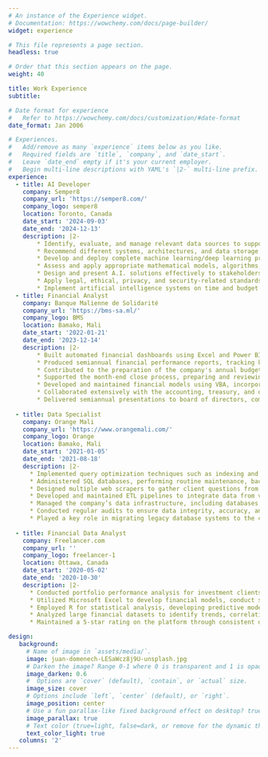```yaml
---
# An instance of the Experience widget.
# Documentation: https://wowchemy.com/docs/page-builder/
widget: experience

# This file represents a page section.
headless: true

# Order that this section appears on the page.
weight: 40

title: Work Experience
subtitle:

# Date format for experience
#   Refer to https://wowchemy.com/docs/customization/#date-format
date_format: Jan 2006

# Experiences.
#   Add/remove as many `experience` items below as you like.
#   Required fields are `title`, `company`, and `date_start`.
#   Leave `date_end` empty if it's your current employer.
#   Begin multi-line descriptions with YAML's `|2-` multi-line prefix.
experience:
  - title: AI Developer
    company: Semper8
    company_url: 'https://semper8.com/'
    company_logo: semper8
    location: Toronto, Canada
    date_start: '2024-09-03'
    date_end: '2024-12-13'
    description: |2-
        * Identify, evaluate, and manage relevant data sources to support data analytics and meet organizational needs.
        * Recommend different systems, architectures, and data storage technologies to support data-driven solutions.
        * Develop and deploy complete machine learning/deep learning production systems for a variety of industry use cases that meet the needs of a specific operational/business process.
        * Assess and apply appropriate mathematical models, algorithms, tools, and frameworks to develop A.I.-enabled, industry-specific solutions.
        * Design and present A.I. solutions effectively to stakeholders with data visualizations.
        * Apply legal, ethical, privacy, and security-related standards and considerations in data science projects in a manner that protects privacy and confidentiality, addresses data bias and transparency, and ensures data integrity.
        * Implement artificial intelligence systems on time and budget using best practices and strategies in design thinking, project management, and lifecycle management.
  - title: Financial Analyst
    company: Banque Malienne de Solidarité
    company_url: 'https://bms-sa.ml/'
    company_logo: BMS
    location: Bamako, Mali
    date_start: '2022-01-21'
    date_end: '2023-12-14'
    description: |2-
        * Built automated financial dashboards using Excel and Power BI, streamlining the reporting process and reducing the time required for report generation. 
        * Produced semiannual financial performance reports, tracking key performance indicators, which helped executives monitor financial health and operational efficiency.
        * Contributed to the preparation of the company's annual budget by using historical financial data, industry trends, and market research to forecast revenues, expenses, and cash flows.
        * Supported the month-end close process, preparing and reviewing journal entries, balance sheet reconciliations, and variance explanations to ensure the integrity of financial statements.
        * Developed and maintained financial models using VBA, incorporating advanced sensitivity analysis techniques such as scenario analysis and Monte Carlo simulations. 
        * Collaborated extensively with the accounting, treasury, and operations teams to ensure accurate financial reporting and alignment with corporate goals.
        * Delivered semiannual presentations to board of directors, communicating insights, and supporting recommendations with clear financial evidence.
        
  - title: Data Specialist
    company: Orange Mali
    company_url: 'https://www.orangemali.com/'
    company_logo: Orange
    location: Bamako, Mali
    date_start: '2021-01-05'
    date_end: '2021-08-18'
    description: |2-
      * Implemented query optimization techniques such as indexing and partitioning, along with correctly defining data types and layouts. This resulted in a reduction in query execution time and improved system responsiveness. 
      * Administered SQL databases, performing routine maintenance, backups, and performance tuning. 
      * Designed multiple web scrapers to gather client questions from Orange Mali websites, Twitter, and Facebook pages, forming a valuable dataset for training and optimizing the company’s retrieval-based chatbot. 
      * Developed and maintained ETL pipelines to integrate data from various internal and external sources, enhancing data integration efficiency through automation. 
      * Managed the company’s data infrastructure, including databases and data warehouses. Ensured data was securely stored, easily accessible, and well-organized. 
      * Conducted regular audits to ensure data integrity, accuracy, and consistency across all systems. 
      * Played a key role in migrating legacy database systems to the cloud, enhancing system reliability.
    
  - title: Financial Data Analyst
    company: Freelancer.com 
    company_url: ''
    company_logo: freelancer-1
    location: Ottawa, Canada
    date_start: '2020-05-02'
    date_end: '2020-10-30'
    description: |2-
      * Conducted portfolio performance analysis for investment clients, evaluating historical returns, volatility, and risk measures, leading to optimized asset allocation strategies.
      * Utilized Microsoft Excel to develop financial models, conduct sensitivity analysis, and design automated dashboards for tracking essential financial metrics.
      * Employed R for statistical analysis, developing predictive models to forecast revenue growth and expense trends.
      * Analyzed large financial datasets to identify trends, correlations, and anomalies, delivering insights.
      * Maintained a 5-star rating on the platform through consistent delivery of high-quality analysis and timely project completion, receiving positive feedback for attention to detail and deep understanding of financial data.

design:
   background:
     # Name of image in `assets/media/`.
     image: juan-domenech-LESaWcz8j9U-unsplash.jpg
     # Darken the image? Range 0-1 where 0 is transparent and 1 is opaque.
     image_darken: 0.6
     #  Options are `cover` (default), `contain`, or `actual` size.
     image_size: cover
     # Options include `left`, `center` (default), or `right`.
     image_position: center
     # Use a fun parallax-like fixed background effect on desktop? true/false
     image_parallax: true
     # Text color (true=light, false=dark, or remove for the dynamic theme color).
     text_color_light: true
   columns: '2'
---
```

